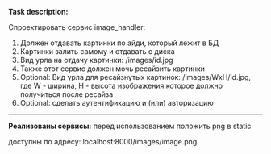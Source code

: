 **Task description:**

Спроектировать сервис image_handler:
1. Должен отдавать картинки по айди, который лежит в БД
2. Картинки залить самому и отдавать с диска
3. Вид урла на отдачу картинки: /images/id.jpg
4. Также этот сервис должен мочь ресайзить картинки
5. Optional: Вид урла для ресайзнутых картинок: /images/WxH/id.jpg, где W - ширина, H - высота изображения которое должно получиться после ресайза
6. Optional: сделать аутентификацию и (или) авторизацию


----
**Реализованы сервисы:**
перед использованием положить png в static

доступны по адресу: localhost:8000/images/image.png